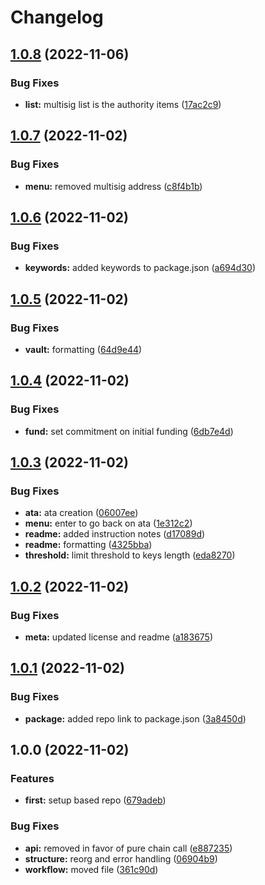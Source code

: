 # Changelog

## [1.0.8](https://github.com/Squads-Protocol/based-cli/compare/v1.0.7...v1.0.8) (2022-11-06)


### Bug Fixes

* **list:** multisig list is the authority items ([17ac2c9](https://github.com/Squads-Protocol/based-cli/commit/17ac2c99b05d8b4292aada9f369a509a27a8eac2))

## [1.0.7](https://github.com/Squads-Protocol/based-cli/compare/v1.0.6...v1.0.7) (2022-11-02)


### Bug Fixes

* **menu:** removed multisig address ([c8f4b1b](https://github.com/Squads-Protocol/based-cli/commit/c8f4b1be191b85e230c577f76e63bebcaae867fd))

## [1.0.6](https://github.com/Squads-Protocol/based-cli/compare/v1.0.5...v1.0.6) (2022-11-02)


### Bug Fixes

* **keywords:** added keywords to package.json ([a694d30](https://github.com/Squads-Protocol/based-cli/commit/a694d300790a2aa7fc97bc3c836b25e5a6687e19))

## [1.0.5](https://github.com/Squads-Protocol/based-cli/compare/v1.0.4...v1.0.5) (2022-11-02)


### Bug Fixes

* **vault:** formatting ([64d9e44](https://github.com/Squads-Protocol/based-cli/commit/64d9e44d5ea654a33e24ed12d7c98a944dafd6b7))

## [1.0.4](https://github.com/Squads-Protocol/based-cli/compare/v1.0.3...v1.0.4) (2022-11-02)


### Bug Fixes

* **fund:** set commitment on initial funding ([6db7e4d](https://github.com/Squads-Protocol/based-cli/commit/6db7e4d0a4c2e79d1ad5ccf6e12ddaf9cfec274a))

## [1.0.3](https://github.com/Squads-Protocol/based-cli/compare/v1.0.2...v1.0.3) (2022-11-02)


### Bug Fixes

* **ata:** ata creation ([06007ee](https://github.com/Squads-Protocol/based-cli/commit/06007ee0ca0e25a3ffe60bd7e3ae2b2994e8eceb))
* **menu:** enter to go back on ata ([1e312c2](https://github.com/Squads-Protocol/based-cli/commit/1e312c2b673e302f8a738542d2133bb003bea843))
* **readme:** added instruction notes ([d17089d](https://github.com/Squads-Protocol/based-cli/commit/d17089dcbeb8f7a061f565e0423ea16c92ba4b0c))
* **readme:** formatting ([4325bba](https://github.com/Squads-Protocol/based-cli/commit/4325bba8d1af19f5d31636dc5dca4eeee8de8825))
* **threshold:** limit threshold to keys length ([eda8270](https://github.com/Squads-Protocol/based-cli/commit/eda82704e4189348a704ef57ad6bc301c13a0442))

## [1.0.2](https://github.com/Squads-Protocol/based-cli/compare/v1.0.1...v1.0.2) (2022-11-02)


### Bug Fixes

* **meta:** updated license and readme ([a183675](https://github.com/Squads-Protocol/based-cli/commit/a183675c257ae8534a62b50708882c7be500b177))

## [1.0.1](https://github.com/Squads-Protocol/based-cli/compare/v1.0.0...v1.0.1) (2022-11-02)


### Bug Fixes

* **package:** added repo link to package.json ([3a8450d](https://github.com/Squads-Protocol/based-cli/commit/3a8450d1f7fc79e13f235feca6abe2637c04885f))

## 1.0.0 (2022-11-02)


### Features

* **first:** setup based repo ([679adeb](https://github.com/Squads-Protocol/based-cli/commit/679adeb4af22cc005e7933a49357904fa8953914))


### Bug Fixes

* **api:** removed in favor of pure chain call ([e887235](https://github.com/Squads-Protocol/based-cli/commit/e887235ab7c60a53dd669c2470914dc6e44868e3))
* **structure:** reorg and error handling ([06904b9](https://github.com/Squads-Protocol/based-cli/commit/06904b9c37396c182ce2840dd6b3f351cb49cee1))
* **workflow:** moved file ([361c90d](https://github.com/Squads-Protocol/based-cli/commit/361c90daabb6fd5e1b06fd2402072be0e93b2b46))
